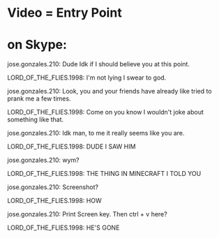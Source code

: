 # Video = Entry Point
# on Skype:

jose.gonzales.210:
Dude
Idk if I should believe you at this point.

LORD_OF_THE_FLIES.1998:
I'm not lying
I swear to god.

jose.gonzales.210:
Look, you and your friends have already like
tried to prank me a few times.

LORD_OF_THE_FLIES.1998:
Come on you know I wouldn't joke about something like that.

jose.gonzales.210:
Idk man, to me it really seems like you are.

LORD_OF_THE_FLIES.1998:
DUDE
I SAW HIM

jose.gonzales.210:
wym?

LORD_OF_THE_FLIES.1998:
THE THING
IN MINECRAFT
I TOLD YOU

jose.gonzales.210:
Screenshot?

LORD_OF_THE_FLIES.1998:
HOW

jose.gonzales.210:
Print Screen key.
Then ctrl + v here?

LORD_OF_THE_FLIES.1998:
HE'S GONE
